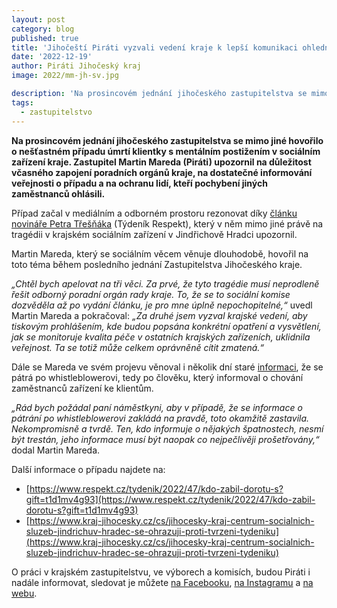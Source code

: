 ```yaml
---
layout: post
category: blog
published: true
title: 'Jihočeští Piráti vyzvali vedení kraje k lepší komunikaci ohledně případu tragické smrti v sociálním zařízení kraje a upozornili na důležitost ochrany whistleblowera'
date: '2022-12-19'
author: Piráti Jihočeský kraj
image: 2022/mm-jh-sv.jpg

description: 'Na prosincovém jednání jihočeského zastupitelstva se mimo jiné hovořilo o nešťastném případu úmrtí klientky s mentálním postižením v sociálním zařízení kraje. Zastupitel Martin Mareda (Piráti) upozornil na důležitost včasného zapojení poradních orgánů kraje, na dostatečné informování veřejnosti o případu a na ochranu lidí, kteří pochybení jiných zaměstnanců ohlásili.'
tags:
  - zastupitelstvo
---
```

**Na prosincovém jednání jihočeského zastupitelstva se mimo jiné hovořilo o nešťastném případu úmrtí klientky s mentálním postižením v sociálním zařízení kraje. Zastupitel Martin Mareda (Piráti) upozornil na důležitost včasného zapojení poradních orgánů kraje, na dostatečné informování veřejnosti o případu a na ochranu lidí, kteří pochybení jiných zaměstnanců ohlásili.**

Případ začal v mediálním a odborném prostoru rezonovat díky [článku novináře Petra Třešňáka](https://www.respekt.cz/tydenik/2022/47/kdo-zabil-dorotu-s?gift=t1d1mv4g93) (Týdeník Respekt), který v něm mimo jiné právě na tragédii v krajském sociálním zařízení v Jindřichově Hradci upozornil.

Martin Mareda, který se sociálním věcem věnuje dlouhodobě, hovořil na toto téma během posledního jednání Zastupitelstva Jihočeského kraje.

*„Chtěl bych apelovat na tři věci. Za prvé, že tyto tragédie musí neprodleně řešit odborný poradní orgán rady kraje. To, že se to sociální komise dozvěděla až po vydání článku, je pro mne úplně nepochopitelné,“* uvedl Martin Mareda a pokračoval: *„Za druhé jsem vyzval krajské vedení, aby tiskovým prohlášením, kde budou popsána konkrétní opatření a vysvětlení, jak se monitoruje kvalita péče v ostatních krajských zařízeních, uklidnila veřejnost. Ta se totiž může celkem oprávněně cítit zmatená.“* 

Dále se Mareda ve svém projevu věnoval i několik dní staré [informaci](https://www.respekt.cz/podcasty/stat-uznal-systemovy-problem-v-peci-o-lidi-s-mentalnim-postizenim-a-hleda-reseni), že se pátrá po whistleblowerovi, tedy po člověku, který informoval o chování zaměstnanců zařízení ke klientům. 

*„Rád bych požádal paní náměstkyni, aby v případě, že se informace o pátrání po whistleblowerovi zakládá na pravdě, toto okamžitě zastavila. Nekompromisně a tvrdě. Ten, kdo informuje o nějakých špatnostech, nesmí být trestán, jeho informace musí být naopak co nejpečlivěji prošetřovány,“* dodal Martin Mareda. 

Další informace o případu najdete na:

  * [https://www.respekt.cz/tydenik/2022/47/kdo-zabil-dorotu-s?gift=t1d1mv4g93](https://www.respekt.cz/tydenik/2022/47/kdo-zabil-dorotu-s?gift=t1d1mv4g93)
  * [https://www.kraj-jihocesky.cz/cs/jihocesky-kraj-centrum-socialnich-sluzeb-jindrichuv-hradec-se-ohrazuji-proti-tvrzeni-tydeniku](https://www.kraj-jihocesky.cz/cs/jihocesky-kraj-centrum-socialnich-sluzeb-jindrichuv-hradec-se-ohrazuji-proti-tvrzeni-tydeniku)

O práci v krajském zastupitelstvu, ve výborech a komisích, budou Piráti i nadále informovat, sledovat je můžete [na Facebooku](https://www.facebook.com/pirati.jck), [na Instagramu](https://www.instagram.com/pirati.jihocesky/) a [na webu](https://jihocesky.pirati.cz/).